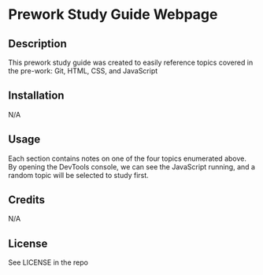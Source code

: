 # Prework Study Guide Webpage

## Description

This prework study guide was created to easily reference topics covered in the pre-work: Git, HTML, CSS, and JavaScript

## Installation

N/A

## Usage

Each section contains notes on one of the four topics enumerated above. By opening the DevTools console, we can see the JavaScript running, and a random topic will be selected to study first.

## Credits

N/A

## License

See LICENSE in the repo
